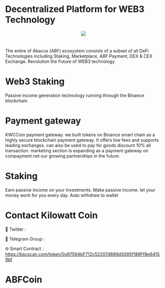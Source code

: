 # Decentralized Platform for WEB3 Technology

<div align="center"><img src="https://kwcoin.co/page/wp-content/uploads/2023/07/KWC300x300.fw_-1.png)" /><br />
</div>
<div align="center">
  <h1>
</div>

The entire of Abacus (ABF) ecosystem consists of a subset of all DeFi Technologies including Staking, Marketplace, ABF Payment, DEX & CEX Exchange. Revolution the Future of WEB3 technology
# Web3 Staking

Passive income generation technology running through the Binance blockchain

# Payment gateway
KWCCoin payment gateway. we built tokens on Binance smart chain as a highly secure blockchain payment gateway. It offers low fees and supports leading exchanges. can also be used to pay for goods discount 10% all transaction. marketing section is expanding as a payment gateway on coinpayment.net our growing partnerships in the future.

# Staking
Earn passive income on your investments. Make passive income. let your money work for you every day. Auto withdraw to wallet

# Contact Kilowatt Coin

💎 Twitter : 

🚀 Telegram Group : 

🌐 Smart Contract : https://bscscan.com/token/0x97594bF712c522074889d5095f189Ff8e64159bf
# ABFCoin
